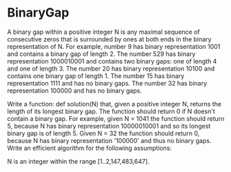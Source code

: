 # BinaryGap
A binary gap within a positive integer N is any maximal sequence of consecutive zeros that is surrounded by
ones at both ends in the binary representation of N.
For example, number 9 has binary representation 1001 and contains a binary gap of length 2.
The number 529 has binary representation 1000010001 and contains two binary gaps: one of length 4 and one of length 3.
The number 20 has binary representation 10100 and contains one binary gap of length 1.
The number 15 has binary representation 1111 and has no binary gaps.
The number 32 has binary representation 100000 and has no binary gaps.

Write a function:
def solution(N)
that, given a positive integer N, returns the length of its longest binary gap.
The function should return 0 if N doesn't contain a binary gap.
For example, given N = 1041 the function should return 5, because N has binary representation 10000010001
and so its longest binary gap is of length 5. Given N = 32 the function should return 0,
because N has binary representation '100000' and thus no binary gaps.
Write an efficient algorithm for the following assumptions:

N is an integer within the range [1..2,147,483,647].
